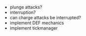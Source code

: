 - plunge attacks?
- interruption?
- can charge attacks be interrupted?
- implement DEF mechanics
- implement tickmanager
